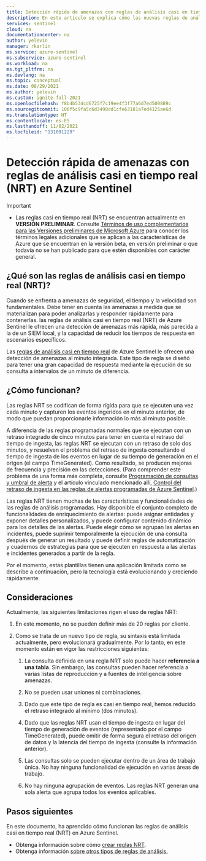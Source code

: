 ```yaml
---
title: Detección rápida de amenazas con reglas de análisis casi en tiempo real (NRT) en Azure Sentinel | Microsoft Docs
description: En este artículo se explica cómo las nuevas reglas de análisis casi en tiempo real (NRT) pueden ayudarle a detectar amenazas rápidamente en Azure Sentinel.
services: sentinel
cloud: na
documentationcenter: na
author: yelevin
manager: rkarlin
ms.service: azure-sentinel
ms.subservice: azure-sentinel
ms.workload: na
ms.tgt_pltfrm: na
ms.devlang: na
ms.topic: conceptual
ms.date: 08/29/2021
ms.author: yelevin
ms.custom: ignite-fall-2021
ms.openlocfilehash: f8b4b534cd6725f7c19ee4f3f77a6d7ed500889c
ms.sourcegitcommit: 106f5c9fa5c6d3498dd1cfe63181a7ed4125ae6d
ms.translationtype: HT
ms.contentlocale: es-ES
ms.lasthandoff: 11/02/2021
ms.locfileid: "131091229"
---
```

# <a name="detect-threats-quickly-with-near-real-time-nrt-analytics-rules-in-azure-sentinel"></a>Detección rápida de amenazas con reglas de análisis casi en tiempo real (NRT) en Azure Sentinel

> [!IMPORTANT]
>
> - Las reglas casi en tiempo real (NRT) se encuentran actualmente en **VERSIÓN PRELIMINAR**. Consulte [Términos de uso complementarios para las Versiones preliminares de Microsoft Azure](https://azure.microsoft.com/support/legal/preview-supplemental-terms/) para conocer los términos legales adicionales que se aplican a las características de Azure que se encuentran en la versión beta, en versión preliminar o que todavía no se han publicado para que estén disponibles con carácter general.

## <a name="what-are-near-real-time-nrt-analytics-rules"></a>¿Qué son las reglas de análisis casi en tiempo real (NRT)?

Cuando se enfrenta a amenazas de seguridad, el tiempo y la velocidad son fundamentales. Debe tener en cuenta las amenazas a medida que se materializan para poder analizarlas y responder rápidamente para contenerlas. las reglas de análisis casi en tiempo real (NRT) de Azure Sentinel le ofrecen una detección de amenazas más rápida, más parecida a la de un SIEM local, y la capacidad de reducir los tiempos de respuesta en escenarios específicos.

Las [reglas de análisis casi en tiempo real](detect-threats-built-in.md#nrt) de Azure Sentinel le ofrecen una detección de amenazas al minuto integrada. Este tipo de regla se diseñó para tener una gran capacidad de respuesta mediante la ejecución de su consulta a intervalos de un minuto de diferencia.

## <a name="how-do-they-work"></a>¿Cómo funcionan?

Las reglas NRT se codifican de forma rígida para que se ejecuten una vez cada minuto y capturen los eventos ingeridos en el minuto anterior, de modo que puedan proporcionarle información lo más al minuto posible.

A diferencia de las reglas programadas normales que se ejecutan con un retraso integrado de cinco minutos para tener en cuenta el retraso del tiempo de ingesta, las reglas NRT se ejecutan con un retraso de solo dos minutos, y resuelven el problema del retraso de ingesta consultando el tiempo de ingesta de los eventos en lugar de su tiempo de generación en el origen (el campo TimeGenerated). Como resultado, se producen mejoras de frecuencia y precisión en las detecciones. (Para comprender este problema de una forma más completa, consulte [Programación de consultas y umbral de alerta](detect-threats-custom.md#query-scheduling-and-alert-threshold) y el artículo vinculado mencionado allí, [Control del retraso de ingesta en las reglas de alertas programadas de Azure Sentinel](https://techcommunity.microsoft.com/t5/azure-sentinel/handling-ingestion-delay-in-azure-sentinel-scheduled-alert-rules/ba-p/2052851).)

Las reglas NRT tienen muchas de las características y funcionalidades de las reglas de análisis programadas. Hay disponible el conjunto completo de funcionalidades de enriquecimiento de alertas: puede asignar entidades y exponer detalles personalizados, y puede configurar contenido dinámico para los detalles de las alertas. Puede elegir cómo se agrupan las alertas en incidentes, puede suprimir temporalmente la ejecución de una consulta después de generar un resultado y puede definir reglas de automatización y cuadernos de estrategias para que se ejecuten en respuesta a las alertas e incidentes generados a partir de la regla.

Por el momento, estas plantillas tienen una aplicación limitada como se describe a continuación, pero la tecnología está evolucionando y creciendo rápidamente.

## <a name="considerations"></a>Consideraciones
Actualmente, las siguientes limitaciones rigen el uso de reglas NRT:

1. En este momento, no se pueden definir más de 20 reglas por cliente.

1. Como se trata de un nuevo tipo de regla, su sintaxis está limitada actualmente, pero evolucionará gradualmente. Por lo tanto, en este momento están en vigor las restricciones siguientes:

    1. La consulta definida en una regla NRT solo puede hacer **referencia a una tabla**. Sin embargo, las consultas pueden hacer referencia a varias listas de reproducción y a fuentes de inteligencia sobre amenazas.

    1. No se pueden usar uniones ni combinaciones.

    1. Dado que este tipo de regla es casi en tiempo real, hemos reducido el retraso integrado al mínimo (dos minutos).

    1. Dado que las reglas NRT usan el tiempo de ingesta en lugar del tiempo de generación de eventos (representado por el campo TimeGenerated), puede omitir de forma segura el retraso del origen de datos y la latencia del tiempo de ingesta (consulte la información anterior).

    1. Las consultas solo se pueden ejecutar dentro de un área de trabajo única. No hay ninguna funcionalidad de ejecución en varias áreas de trabajo.

    1. No hay ninguna agrupación de eventos. Las reglas NRT generan una sola alerta que agrupa todos los eventos aplicables.

## <a name="next-steps"></a>Pasos siguientes

En este documento, ha aprendido cómo funcionan las reglas de análisis casi en tiempo real (NRT) en Azure Sentinel.

- Obtenga información sobre cómo [crear reglas NRT](create-nrt-rules.md).
- Obtenga información [sobre otros tipos de reglas de análisis.](detect-threats-built-in.md)
